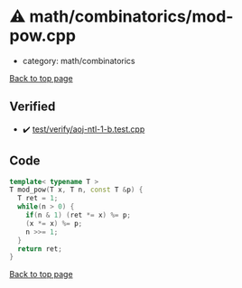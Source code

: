 <!-- mathjax config similar to math.stackexchange -->
<script type="text/javascript" async
  src="https://cdnjs.cloudflare.com/ajax/libs/mathjax/2.7.5/MathJax.js?config=TeX-MML-AM_CHTML">
</script>
<script type="text/x-mathjax-config">
  MathJax.Hub.Config({
    TeX: { equationNumbers: { autoNumber: "AMS" }},
    tex2jax: {
      inlineMath: [ ['$','$'] ],
      processEscapes: true
    },
    "HTML-CSS": { matchFontHeight: false },
    displayAlign: "left",
    displayIndent: "2em"
  });
</script>

<script type="text/javascript" src="https://cdnjs.cloudflare.com/ajax/libs/jquery/3.4.1/jquery.min.js"></script>
<script src="https://cdn.jsdelivr.net/npm/jquery-balloon-js@1.1.2/jquery.balloon.min.js" integrity="sha256-ZEYs9VrgAeNuPvs15E39OsyOJaIkXEEt10fzxJ20+2I=" crossorigin="anonymous"></script>
<script type="text/javascript" src="../../../assets/js/copy-button.js"></script>
<link rel="stylesheet" href="../../../assets/css/copy-button.css" />


# :warning: math/combinatorics/mod-pow.cpp
* category: math/combinatorics


[Back to top page](../../../index.html)



## Verified
* :heavy_check_mark: [test/verify/aoj-ntl-1-b.test.cpp](../../../verify/test/verify/aoj-ntl-1-b.test.cpp.html)


## Code
```cpp
template< typename T >
T mod_pow(T x, T n, const T &p) {
  T ret = 1;
  while(n > 0) {
    if(n & 1) (ret *= x) %= p;
    (x *= x) %= p;
    n >>= 1;
  }
  return ret;
}


```

[Back to top page](../../../index.html)

